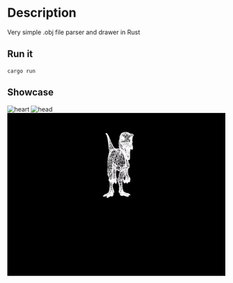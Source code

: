 # Description
Very simple .obj file parser and drawer in Rust

## Run it
```shell
cargo run
```

## Showcase
![heart](./heart.gif)
![head](./head.gif)
![raptor](./raptor.gif)
